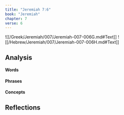 ```yaml
---
title: "Jeremiah 7:6"
book: "Jeremiah"
chapter: 7
verse: 6
---
```

![[/Greek/Jeremiah/007/Jeremiah-007-006G.md#Text]]
![[/Hebrew/Jeremiah/007/Jeremiah-007-006H.md#Text]]

## Analysis

#### Words

#### Phrases

#### Concepts

## Reflections
